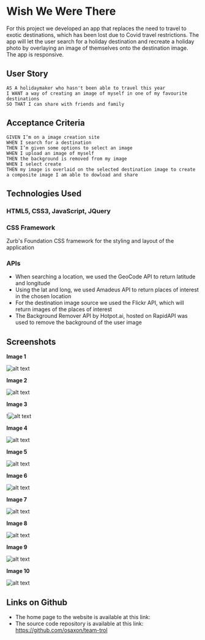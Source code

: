 # Wish We Were There

For this project we developed an app that replaces the need to travel to exotic destinations, which has been lost due to Covid travel restrictions. The app will let the user search for a holiday destination and recreate a holiday photo by overlaying an image of themselves onto the destination image. The app is responsive.

## User Story

```
AS A holidaymaker who hasn't been able to travel this year
I WANT a way of creating an image of myself in one of my favourite destinations
SO THAT I can share with friends and family 
```

## Acceptance Criteria

```
GIVEN I’m on a image creation site
WHEN I search for a destination
THEN I’m given some options to select an image
WHEN I upload an image of myself
THEN the background is removed from my image
WHEN I select create
THEN my image is overlaid on the selected destination image to create a composite image I am able to dowload and share
```

## Technologies Used 

### HTML5, CSS3, JavaScript, JQuery

### CSS Framework
Zurb's Foundation CSS framework for the styling and layout of the application


### APIs 
* When searching a location, we used the GeoCode API to return latitude and longitude
* Using the lat and long, we used Amadeus API to return places of interest in the chosen location
* For the destination image source we used the Flickr API, which will return images of the places of interest
* The Background Remover API by Hotpot.ai, hosted on RapidAPI was used to remove the background of the user image


## Screenshots


**Image 1**  

  ![alt text](https://github.com/TemyTemy/team-trol/blob/main/Assets/Images/screenshot1.PNG)


**Image 2**

 ![alt text](https://github.com/TemyTemy/team-trol/blob/main/Assets/Images/screenshot2.PNG)

**Image 3**

 !![alt text](https://github.com/TemyTemy/team-trol/blob/main/Assets/Images/screenshot3.PNG)




**Image 4**

 ![alt text](https://github.com/TemyTemy/team-trol/blob/main/Assets/Images/screenshot4.PNG)




**Image 5**

 ![alt text](https://github.com/TemyTemy/team-trol/blob/main/Assets/Images/screenshot5.PNG)



**Image 6**

 ![alt text](https://github.com/TemyTemy/team-trol/blob/main/Assets/Images/screenshot6.PNG)



**Image 7**

 ![alt text](https://github.com/TemyTemy/team-trol/blob/main/Assets/Images/screenshot7.PNG)


**Image 8**

 ![alt text](https://github.com/TemyTemy/team-trol/blob/main/Assets/Images/screenshot8.PNG)
 
 
 **Image 9**

 ![alt text](https://github.com/TemyTemy/team-trol/blob/main/Assets/Images/screenshot9.PNG)
 
 
 **Image 10**

 ![alt text](https://github.com/TemyTemy/team-trol/blob/main/Assets/Images/screenshot10.PNG)



## Links on Github

- The home page to the website is available at this link: 
- The source code repository is available at this link: https://github.com/osaxon/team-trol



